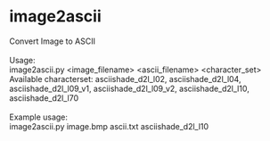 # image2ascii
Convert Image to ASCII\
\
Usage:\
image2ascii.py <image_filename> <ascii_filename> <character_set>\
Available characterset: asciishade_d2l_l02, asciishade_d2l_l04, asciishade_d2l_l09_v1, asciishade_d2l_l09_v2, asciishade_d2l_l10, asciishade_d2l_l70\
\
Example usage:\
image2ascii.py image.bmp ascii.txt asciishade_d2l_l10
